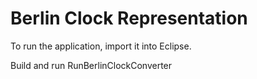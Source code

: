 Berlin Clock Representation
=============================

To run the application, import it into Eclipse. 

Build and run RunBerlinClockConverter